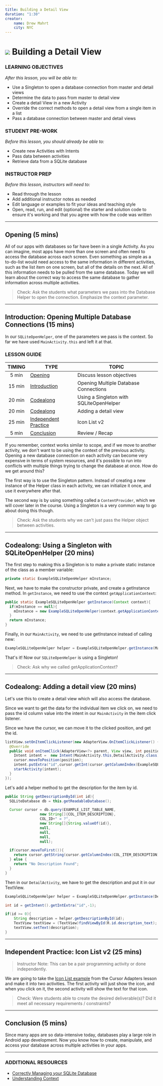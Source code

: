 ```yaml
---
title: Building a Detail View
duration: "1:30"
creator:
    name: Drew Mahrt
    city: NYC
---
```


# ![](https://ga-dash.s3.amazonaws.com/production/assets/logo-9f88ae6c9c3871690e33280fcf557f33.png) Building a Detail View


### LEARNING OBJECTIVES
*After this lesson, you will be able to:*
- Use a Singleton to open a database connection from master and detail views
- Determine the data to pass from master to detail view
- Create a detail View in a new Activity
- Override the correct methods to open a detail view from a single item in a list
- Pass a database connection between master and detail views

### STUDENT PRE-WORK
*Before this lesson, you should already be able to:*
- Create new Activities with Intents
- Pass data between activities
- Retrieve data from a SQLite database

### INSTRUCTOR PREP
*Before this lesson, instructors will need to:*
- Read through the lesson
- Add additional instructor notes as needed
- Edit language or examples to fit your ideas and teaching style
- Open, read, run, and edit (optional) the starter and solution code to ensure it's working and that you agree with how the code was written

---
<a name="opening"></a>
## Opening (5 mins)

All of our apps with databases so far have been in a single Activity. As you can imagine, most apps have more than one screen and often need to access the database across each screen. Even something as simple as a to-do-list would need access to the same information in different activities, such as the list item on one screen, but all of the details on the next. All of this information needs to be pulled from the same database. Today we will learn about the correct way to access the same database to gather information across multiple activities.

> Check: Ask the students what parameters we pass into the Database Helper to open the connection. Emphasize the context parameter.

***

<a name="introduction"></a>
## Introduction: Opening Multiple Database Connections (15 mins)

In our `SQLiteOpenHelper`, one of the parameters we pass is the context. So far we have used `MainActivity.this` and left it at that.

### LESSON GUIDE

| TIMING  | TYPE  | TOPIC  |
|:-:|---|---|
| 5 min  | [Opening](#opening-5-mins)  | Discuss lesson objectives |
| 15 min  | [Introduction](#introduction-opening-multiple-database-connections-15-mins)  | Opening Multiple Database Connections |
| 20 min  | [Codealong](#codealong-using-a-singleton-with-sqliteopenhelper-20-mins)  | Using a Singleton with SQLiteOpenHelper |
| 20 min  | [Codealong](#codealong-adding-a-detail-view-20-mins)  | Adding a detail view |
| 25 min  | [Independent Practice](#independent-practice-icon-list-v2-25-mins)  | Icon List v2 |
| 5 min  | [Conclusion](#conclusion-5-mins)  | Review / Recap |

If you remember, context works similar to scope, and if we move to another activity, we don't want to be using the context of the previous activity. Opening a new database connection on each activity can become very expensive in terms of system resources, and it's possible to run into conflicts with multiple things trying to change the database at once. How do we get around this?

The first way is to use the Singleton pattern. Instead of creating a new instance of the Helper class in each activity, we can initialize it once, and use it everywhere after that.

The second way is by using something called a `ContentProvider`, which we will cover later in the course. Using a Singleton is a very common way to go about doing this though.

> Check: Ask the students why we can't just pass the Helper object between activities.

***

<a name="demo"></a>
## Codealong: Using a Singleton with SQLiteOpenHelper (20 mins)

The first step to making this a Singleton is to make a private static instance of the class as a member variable:

```java
private static ExampleSQLiteOpenHelper mInstance;
```

Next, we have to make the constructor private, and create a getInstance method. In `getInstance`, we need to use the context `getApplicationContext`:

```java
public static ExampleSQLiteOpenHelper getInstance(Context context){
  if(mInstance == null){
    mInstance = new ExampleSQLiteOpenHelper(context.getApplicationContext());
  }
  return mInstance;
}
```

Finally, in our `MainActivity`, we need to use getInstance instead of calling new:

```java
ExampleSQLiteOpenHelper helper = ExampleSQLiteOpenHelper.getInstance(MainActivity.this);
```

That's it! Now our `SQLiteOpenHelper` is using a Singleton!

> Check: Ask why we called getApplicationContext?

***

<a name="guided-practice"></a>
## Codealong: Adding a detail view (20 mins)

Let's use this to create a detail view which will also access the database.

Since we want to get the data for the individual item we click on, we need to pass the id column value into the intent in our `MainActivity` in the item click listener.

Since we have the cursor, we can move it to the clicked position, and get the id.

```java
listView.setOnItemClickListener(new AdapterView.OnItemClickListener() {
  @Override
  public void onItemClick(AdapterView<?> parent, View view, int position, long id) {
    Intent intent =  new Intent(MainActivity.this,DetailActivity.class);
    cursor.moveToPosition(position);
    intent.putExtra("id",cursor.getInt(cursor.getColumnIndex(ExampleSQLiteOpenHelper.COL_ID)));
    startActivity(intent);
  }
});
```

Let's add a helper method to get the description for the item by id.

```java
public String getDescriptionById(int id){
  SQLiteDatabase db = this.getReadableDatabase();

  Cursor cursor = db.query(EXAMPLE_LIST_TABLE_NAME,
                new String[]{COL_ITEM_DESCRIPTION},
                COL_ID+" = ?",
                new String[]{String.valueOf(id)},
                null,
                null,
                null,
                null);

  if(cursor.moveToFirst()){
    return cursor.getString(cursor.getColumnIndex(COL_ITEM_DESCRIPTION));
  } else {
    return "No Description Found";
  }
}
```

Then in our `DetailActivity`, we have to get the description and put it in our TextView.

```java
ExampleSQLiteOpenHelper helper = ExampleSQLiteOpenHelper.getInstance(DetailActivity.this);

int id = getIntent().getIntExtra("id",-1);

if(id >= 0){
    String description = helper.getDescriptionById(id);
    TextView textView = (TextView)findViewById(R.id.description_text);
    textView.setText(description);
}
```


***

<a name="ind-practice"></a>
## Independent Practice: Icon List v2 (25 mins)

> Instructor Note: This can be a pair programming activity or done independently.

We are going to take the [Icon List example](starter-code) from the Cursor Adapters lesson and make it into two activities. The first activity will just show the icon, and when you click on it, the second activity will show the text for that icon.

> Check: Were students able to create the desired deliverable(s)? Did it meet all necessary requirements / constraints?

***

<a name="conclusion"></a>
## Conclusion (5 mins)

Since many apps are so data-intensive today, databases play a large role in Android app development. Now you know how to create, manipulate, and access your database across multiple activities in your apps.

***

### ADDITIONAL RESOURCES
- [Correctly Managing your SQLite Database](http://www.androiddesignpatterns.com/2012/05/correctly-managing-your-sqlite-database.html)
- [Understanding Context](https://possiblemobile.com/2013/06/context/?utm_source=Android%20Weekly&utm_campaign=78ad4cb95e-Android_Weekly_64&utm_medium=email&utm_term=0_4eb677ad19-78ad4cb95e-328260729)
